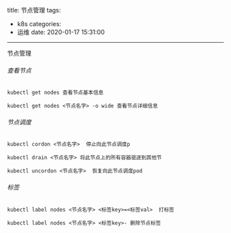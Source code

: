 title: 节点管理
tags:
  - k8s
categories:
  - 运维
date: 2020-01-17 15:31:00
---
节点管理
<!--more-->

###### 查看节点

```shell
kubectl get nodes 查看节点基本信息

kubectl get nodes <节点名字> -o wide 查看节点详细信息
```

###### 节点调度

```shell
kubectl cordon <节点名字>  停止向此节点调度p

kubectl drain <节点名字> 将此节点上的所有容器驱逐到其他节

kubectl uncordon <节点名字>  恢复向此节点调度pod
```

###### 标签

```shell
kubectl label nodes <节点名字> <标签key>=<标签val>  打标签

kubectl label nodes <节点名字> <标签key>- 删除节点标签
```
